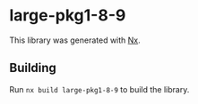 # large-pkg1-8-9

This library was generated with [Nx](https://nx.dev).

## Building

Run `nx build large-pkg1-8-9` to build the library.
